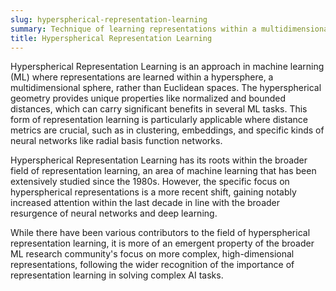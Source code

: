 ```yaml
---
slug: hyperspherical-representation-learning
summary: Technique of learning representations within a multidimensional sphere to leverage inherent geometric properties.
title: Hyperspherical Representation Learning
---
```


Hyperspherical Representation Learning is an approach in machine learning (ML) where representations are learned within a hypersphere, a multidimensional sphere, rather than Euclidean spaces. The hyperspherical geometry provides unique properties like normalized and bounded distances, which can carry significant benefits in several ML tasks. This form of representation learning is particularly applicable where distance metrics are crucial, such as in clustering, embeddings, and specific kinds of neural networks like radial basis function networks.

Hyperspherical Representation Learning has its roots within the broader field of representation learning, an area of machine learning that has been extensively studied since the 1980s. However, the specific focus on hyperspherical representations is a more recent shift, gaining notably increased attention within the last decade in line with the broader resurgence of neural networks and deep learning.

While there have been various contributors to the field of hyperspherical representation learning, it is more of an emergent property of the broader ML research community's focus on more complex, high-dimensional representations, following the wider recognition of the importance of representation learning in solving complex AI tasks.
